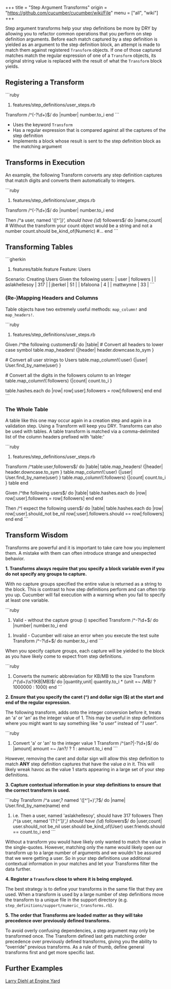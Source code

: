 +++
title = "Step Argument Transforms"
origin = "https://github.com/cucumber/cucumber/wiki/File"
menu = ["all", "wiki"]
+++

Step argument transforms help your step definitions be more by DRY by allowing you to refactor common operations that you perform on step definition arguments. Before each match captured by a step definition is yielded as an argument to the step definition block, an attempt is made to match them against registered `Transform` objects. If one of those captured matches match the regular expression of one of a `Transform` objects, its original string value is replaced with the result of what the `Transform` block yields.

Registering a Transform
-----------------------

\`\`\`ruby

1.  features/step\_definitions/user\_steps.rb

Transform /^(-?\\d+)$/ do |number|
number.to\_i
end
\`\`\`

-   Uses the keyword `Transform`
-   Has a regular expression that is compared against all the captures of the step definition
-   Implements a block whose result is sent to the step definition block as the matching argument

Transforms in Execution
-----------------------

An example, the following Transform converts any step definition captures that match digits and converts them automatically to integers.

\`\`\`ruby

1.  features/step\_definitions/user\_steps.rb

Transform /^(-?\\d+)$/ do |number|
number.to\_i
end

Then /^a user, named '(\[^'\]*)', should have (\\d*) followers$/ do |name,count|
\# Without the transform your count object would be a string and not a number
count.should be\_kind\_of(Numeric)
\#...
end
\`\`\`

Transforming Tables
-------------------

\`\`\`gherkin

1.  features/table.feature
    Feature: Users

Scenario: Creating Users
Given the following users:
| user | followers |
| aslakhellesoy | 317 |
| jberkel | 51 |
| bfaloona | 4 |
| mattwynne | 33 |
\`\`\`

### (Re-)Mapping Headers and Columns

Table objects have two extremely useful methods: `map_column!` and `map_headers!`.

\`\`\`ruby

1.  features/step\_definitions/user\_steps.rb

Given /^the following customers$/ do |table|
\# Convert all headers to lower case symbol
table.map\_headers! {|header| header.downcase.to\_sym }

\# Convert all user strings to Users
table.map\_column!(:user) {|user| User.find\_by\_name(user) }

\# Convert all the digits in the followers column to an Integer
table.map\_column!(:followers) {|count| count.to\_i }

table.hashes.each do |row|
row\[:user\].followers = row\[:followers\]
end
end
\`\`\`

### The Whole Table

A table like this one may occur again in a creation step and again in a validation step. Using a Transform will keep you DRY. Transforms can also be used with tables. A table transform is matched via a comma-delimited list of the column headers prefixed with 'table:'

\`\`\`ruby

1.  features/step\_definitions/user\_steps.rb

Transform /^table:user,followers$/ do |table|
table.map\_headers! {|header| header.downcase.to\_sym }
table.map\_column!(:user) {|user| User.find\_by\_name(user) }
table.map\_column!(:followers) {|count| count.to\_i }
table
end

Given /^the following users$/ do |table|
table.hashes.each do |row|
row\[:user\].followers = row\[:followers\]
end
end

Then /^I expect the following users$/ do |table|
table.hashes.each do |row|
row\[:user\].should\_not be\_nil
row\[:user\].followers.should == row\[:followers\]
end
end
\`\`\`

Transform Wisdom
----------------

Transforms are powerful and it is important to take care how you implement them. A mistake with them can often introduce strange and unexpected behavior.

**1. Transforms always require that you specify a block variable even if you do not specify any groups to capture.**

With no capture groups specified the entire value is returned as a string to the block. This is contrast to how step definitions perform and can often trip you up. Cucumber will fail execution with a warning when you fail to specify at least one variable.

\`\`\`ruby

1.  Valid - without the capture group () specified
    Transform /^-?\\d+$/ do |number|
    number.to\_i
    end

<!-- -->

1.  Invalid - Cucumber will raise an error when you execute the test suite
    Transform /^-?\\d+$/ do
    number.to\_i
    end
    \`\`\`

When you specify capture groups, each capture will be yielded to the block as you have likely come to expect from step definitions.

\`\`\`ruby

1.  Converts the numeric abbreviation for KB/MB to the size
    Transform /^(\\d+)\\s?(KB|MB)$/ do |quantity,unit|
    quantity.to\_i \* (unit =~ /MB/ ? 1000000 : 1000)
    end
    \`\`\`

**2. Ensure that you specify the caret (^) and dollar sign ($) at the start and end of the regular expression.**

The following transform, adds onto the integer conversion before it, treats an 'a' or 'an' as the integer value of 1. This may be useful in step definitions where you might want to say something like *"a user"* instead of *"1 user"*.

\`\`\`ruby

1.  Convert 'a' or 'an' to the integer value 1
    Transform /^(an?|-?\\d+)$/ do |amount|
    amount =~ /an?/ ? 1 : amount.to\_i
    end
    \`\`\`

However, removing the caret and dollar sign will allow this step definition to match **ANY** step definition captures that have the value *a* in it. This will likely wreak havoc as the value 1 starts appearing in a large set of your step definitions.

**3. Capture contextual information in your step definitions to ensure that the correct transform is used.**

\`\`\`ruby
Transform /^a user,? named '(\[^'\]+)',?$/ do |name|
User.find\_by\_name(name)
end

1.  i.e. Then a user, named 'aslakhellesoy', should have 317 followers
    Then /^(a user, named '(?:\[^'\]*)',) should have (\\d*) followers$/ do |user,count|
    user.should\_not be\_nil
    user.should be\_kind\_of(User)
    user.friends.should == count.to\_i
    end
    \`\`\`

Without a transform you would have likely only wanted to match the value in the single-quotes. However, matching only the name would likely open our transform up to a large number of arguments and we wouldn't be assured that we were getting a user. So in your step definitions use additional contextual information in your matches and let your Transforms filter the data further.

**4. Register a `Transform` close to where it is being employed.**

The best strategy is to define your transforms in the same file that they are used. When a transform is used by a large number of step definitions move the transform to a unique file in the support directory (e.g. `step_definitions/support/numeric_transforms.rb`).

**5. The order that Transforms are loaded matter as they will take precedence over previously defined transforms.**

To avoid overly confusing dependencies, a step argument may only be transformed once. The Transform defined last gets matching order precedence over previously defined transforms, giving you the ability to “override” previous transforms. As a rule of thumb, define general transforms first and get more specific last.

Further Examples
----------------

[Larry Diehl at Engine Yard](http://www.engineyard.com/blog/2009/cucumber-step-argument-transforms/)
